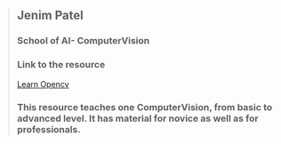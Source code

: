 > ## Jenim Patel
> ### School of AI- ComputerVision
> ### Link to the resource 
> [Learn Opencv](https://courses.learnopencv.com/)
> ### This resource teaches one ComputerVision, from basic to advanced level. It has material for novice as well as for professionals.
